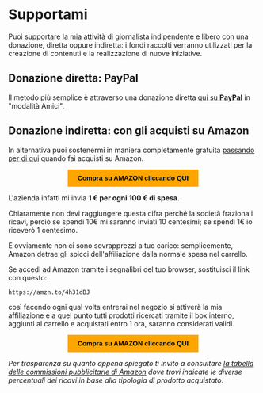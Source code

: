 # Supportami

Puoi supportare la mia attività di giornalista indipendente e libero con una donazione, diretta oppure indiretta: i fondi raccolti verranno utilizzati per la creazione di contenuti e la realizzazione di nuove iniziative.

## Donazione diretta: PayPal

Il metodo più semplice è attraverso una donazione diretta [qui su **PayPal**](http://paypal.me/yuridiprodo) in "modalità Amici".

## Donazione indiretta: con gli acquisti su Amazon

In alternativa puoi sostenermi in maniera completamente gratuita [passando per di qui](https://amzn.to/4h31dBJ) quando fai acquisti su Amazon.

<form action="https://amzn.to/4h31dBJ" target="_blank" style="text-align: center;">
  <button style="background-color: orange; color: black; border: none; padding: 10px 20px; cursor: pointer;">
    <strong>Compra su AMAZON cliccando QUI</strong>
  </button>
</form>

L'azienda infatti mi invia **1 € per ogni 100 € di spesa**.

Chiaramente non devi raggiungere questa cifra perché la società fraziona i ricavi, perciò se spendi 10€ mi saranno inviati 10 centesimi; se spendi 1€ io riceverò 1 centesimo.

E ovviamente non ci sono sovrapprezzi a tuo carico: semplicemente, Amazon detrae gli spicci dell'affiliazione dalla normale spesa nel carrello.

Se accedi ad Amazon tramite i segnalibri del tuo browser, sostituisci il link con questo:

```
https://amzn.to/4h31dBJ
```

così facendo ogni qual volta entrerai nel negozio si attiverà la mia affiliazione e a quel punto tutti prodotti ricercati tramite il box interno, aggiunti al carrello e acquistati entro 1 ora, saranno considerati validi.

<form action="https://amzn.to/4h31dBJ" target="_blank" style="text-align: center;">
  <button style="background-color: orange; color: black; border: none; padding: 10px 20px; cursor: pointer;">
    <strong>Compra su AMAZON cliccando QUI</strong>
  </button>
</form>

*Per trasparenza su quanto appena spiegato ti invito a consultare [la tabella delle commissioni pubblicitarie di Amazon](https://programma-affiliazione.amazon.it/help/node/topic/GRXPHT8U84RAYDXZ) dove trovi indicate le diverse percentuali dei ricavi in base alla tipologia di prodotto acquistato.*